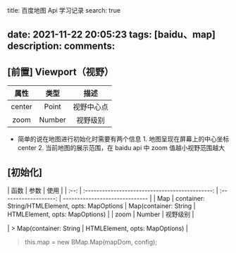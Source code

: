 title: 百度地图 Api 学习记录
search: true

date: 2021-11-22 20:05:23
tags: [baidu、map]
description:
comments:
---

## [前置] Viewport（视野）

|  属性  |  类型  |    描述    |
| :----: | :----: | :--------: |
| center | Point  | 视野中心点 |
|  zoom  | Number |  视野级别  |

-   简单的说在地图进行初始化时需要有两个信息
    1\. 地图呈现在屏幕上的中心坐标 center
    2\. 当前地图的展示范围，在 baidu api 中 zoom 值越小视野范围越大

## [初始化]

| 函数 |                      参数                       |         使用          |
| :--: | :---------------------------------------------: | :-------------------: | ------------------------------ |
| Map  | container: String/HTMLElement, opts: MapOptions | Map(container: String | HTMLElement, opts: MapOptions) |
| zoom |                     Number                      |       视野级别        |

| > Map(container: String | HTMLElement, opts: MapOptions) |

> this.map = new BMap.Map(mapDom, config);
